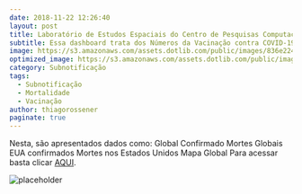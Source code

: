 ```yaml
---
date: 2018-11-22 12:26:40
layout: post
title: Laboratório de Estudos Espaciais do Centro de Pesquisas Computacionais
subtitle: Essa dashboard trata dos Números da Vacinação contra COVID-19 no Brasil. Nela encontramos dados sobre um gráfico interativo, além de dados como, quem recebeu somente uma dose, as duas, as três, dose única, doses distribuídas, doses disponibilizadas e doses administradas.
image: https://s3.amazonaws.com/assets.dotlib.com/public/images/836e2248d990211d78644c4032680e81.png
optimized_image: https://s3.amazonaws.com/assets.dotlib.com/public/images/836e2248d990211d78644c4032680e81.png
category: Subnotificação
tags:
  - Subnotificação
  - Mortalidade
  - Vacinação
author: thiagorossener
paginate: true
---
```


Nesta, são apresentados dados como:
Global Confirmado
Mortes Globais
EUA confirmados
Mortes nos Estados Unidos
Mapa Global
Para acessar basta clicar [AQUI](https://coronavirusnobrasil.org/).

![placeholder](https://s2.glbimg.com/UQZtNzYUSksPx-sIRsWGiuunO9M=/0x0:1100x619/984x0/smart/filters:strip_icc()/i.s3.glbimg.com/v1/AUTH_08fbf48bc0524877943fe86e43087e7a/internal_photos/bs/2020/T/v/WmjLgITH62cpgKbyZrjw/2020-06-08-19-35-12.png "Large example image")

